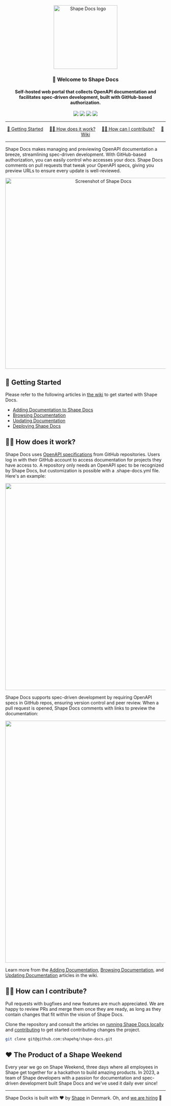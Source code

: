 <div align="center">
<img width="200" src="https://github.com/shapehq/shape-docs/raw/main/logo.png" alt="Shape Docs logo" />
</div>

<div align="center">
<h3>👋 Welcome to Shape Docs</h3>
<h4>Self-hosted web portal that collects OpenAPI documentation and facilitates spec-driven development, built with GitHub-based authorization.</h4>
</div>

<div align="center">
<a href="https://github.com/shapehq/shape-docs/actions/workflows/build.yml"><img src="https://github.com/shapehq/shape-docs/actions/workflows/build.yml/badge.svg"></a>
<a href="https://github.com/shapehq/shape-docs/actions/workflows/test.yml"><img src="https://github.com/shapehq/shape-docs/actions/workflows/test.yml/badge.svg"></a>
<a href="https://github.com/shapehq/shape-docs/actions/workflows/lint.yml"><img src="https://github.com/shapehq/shape-docs/actions/workflows/lint.yml/badge.svg"></a>
<a href="https://github.com/shapehq/shape-docs/actions/workflows/build-docker-image"><img src="https://github.com/shapehq/shape-docs/actions/workflows/build-docker-image.yml/badge.svg"></a>
</div>

---

<div align="center">
<a href="#-getting-started">🚀 Getting Started</a>&nbsp;&nbsp;&nbsp;&nbsp;
<a href="#-how-does-it-work">👨‍🔧 How does it work?</a>&nbsp;&nbsp;&nbsp;&nbsp;
<a href="#-how-can-i-contribute">👩‍💻 How can I contribute?</a>&nbsp;&nbsp;&nbsp;&nbsp;
<a href="https://github.com/shapehq/shape-docs/wiki">📖 Wiki</a>
</div>

<hr />

Shape Docs makes managing and previewing OpenAPI documentation a breeze, streamlining spec-driven development. With GitHub-based authorization, you can easily control who accesses your docs. Shape Docs comments on pull requests that tweak your OpenAPI specs, giving you preview URLs to ensure every update is well-reviewed.

<div align="center">
<img width="600" src="https://github.com/shapehq/shape-docs/raw/main/wiki/home.png?raw=true" alt="Screenshot of Shape Docs"/>
</div>

## 🚀 Getting Started

Please refer to the following articles in [the wiki](https://github.com/shapehq/shape-docs/wiki) to get started with Shape Docs.

- [Adding Documentation to Shape Docs](https://github.com/shapehq/shape-docs/wiki/Adding-Documentation-to-Shape-Docs)
- [Browsing Documentation](https://github.com/shapehq/shape-docs/wiki/Browsing-Documentation)
- [Updating Documentation](https://github.com/shapehq/shape-docs/wiki/Updating-Documentation)
- [Deploying Shape Docs](https://github.com/shapehq/shape-docs/wiki/Deploying-Shape-Docs)

## 👨‍🔧 How does it work?

Shape Docs uses [OpenAPI specifications](https://swagger.io) from GitHub repositories. Users log in with their GitHub account to access documentation for projects they have access to. A repository only needs an OpenAPI spec to be recognized by Shape Docs, but customization is possible with a .shape-docs.yml file. Here's an example:

<img width="650" src="https://github.com/shapehq/shape-docs/raw/main/wiki/example-openapi-repository-with-config.png?raw=true"/>

Shape Docs supports spec-driven development by requiring OpenAPI specs in GitHub repos, ensuring version control and peer review. When a pull request is opened, Shape Docs comments with links to preview the documentation:

<img width="760" src="https://github.com/shapehq/shape-docs/raw/main/wiki/pr-comment.png?raw=true"/>

Learn more from the [Adding Documentation](https://github.com/shapehq/shape-docs/wiki/Adding-Documentation-to-Shape-Docs), [Browsing Documentation](https://github.com/shapehq/shape-docs/wiki/Browsing-Documentation), and [Updating Documentation](https://github.com/shapehq/shape-docs/wiki/Updating-Documentation) articles in the wiki.

## 👩‍💻 How can I contribute?

Pull requests with bugfixes and new features are much appreciated. We are happy to review PRs and merge them once they are ready, as long as they contain changes that fit within the vision of Shape Docs.

Clone the repository and consult the articles on [running Shape Docs locally](https://github.com/shapehq/shape-docs/wiki/Running-Shape-Docs-Locally) and [contributing](https://github.com/shapehq/shape-docs/wiki/Contributing) to get started contributing changes the project.

```bash
git clone git@github.com:shapehq/shape-docs.git
```

## ❤️ The Product of a Shape Weekend

Every year we go on Shape Weekend, three days where all employees in Shape get together for a hackathon to build amazing products. In 2023, a team of Shape developers with a passion for documentation and spec-driven development built Shape Docs and we've used it daily ever since!

---

Shape Docks is built with ❤️ by [Shape](https://shape.dk) in Denmark. Oh, and [we are hiring](https://careers.shape.dk) 🤗
